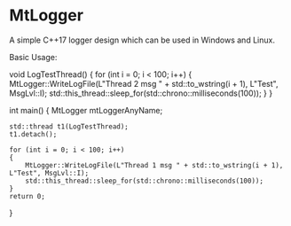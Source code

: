 # MtLogger
A simple C++17 logger design which can be used in Windows and Linux.

Basic Usage:

void LogTestThread()
{
	for (int i = 0; i < 100; i++)
	{
		MtLogger::WriteLogFile(L"Thread 2 msg " + std::to_wstring(i + 1), L"Test", MsgLvl::I);
		std::this_thread::sleep_for(std::chrono::milliseconds(100));
	}
}

int main()
{
	MtLogger mtLoggerAnyName;
  
	std::thread t1(LogTestThread);
	t1.detach();

	for (int i = 0; i < 100; i++)
	{
		MtLogger::WriteLogFile(L"Thread 1 msg " + std::to_wstring(i + 1), L"Test", MsgLvl::I);
		std::this_thread::sleep_for(std::chrono::milliseconds(100));
	}
	return 0;
}
